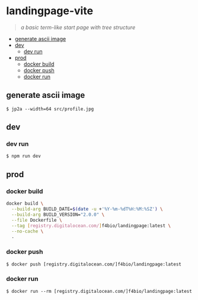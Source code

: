 # landingpage-vite

> _a basic term-like start page with tree structure_

<!-- START doctoc generated TOC please keep comment here to allow auto update -->
<!-- DON'T EDIT THIS SECTION, INSTEAD RE-RUN doctoc TO UPDATE -->

- [generate ascii image](#generate-ascii-image)
- [dev](#dev)
  - [dev run](#dev-run)
- [prod](#prod)
  - [docker build](#docker-build)
  - [docker push](#docker-push)
  - [docker run](#docker-run)

<!-- END doctoc generated TOC please keep comment here to allow auto update -->

## generate ascii image

`$ jp2a --width=64 src/profile.jpg`

## dev

### dev run

`$ npm run dev`

## prod

### docker build

```bash
docker build \
  --build-arg BUILD_DATE=$(date -u +'%Y-%m-%dT%H:%M:%SZ') \
  --build-arg BUILD_VERSION="2.0.0" \
  --file Dockerfile \
  --tag [registry.digitalocean.com/]f4bio/landingpage:latest \
  --no-cache \
  .
```

### docker push

`$ docker push [registry.digitalocean.com/]f4bio/landingpage:latest`

### docker run

`$ docker run --rm [registry.digitalocean.com/]f4bio/landingpage:latest`
